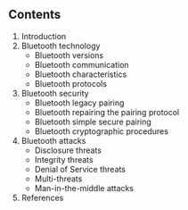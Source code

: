 ## Contents
1. Introduction
2. Bluetooth technology
   - Bluetooth versions
   - Bluetooth communication
   - Bluetooth characteristics
   - Bluetooth protocols
3. Bluetooth security
   - Bluetooth legacy pairing
   - Bluetooth repairing the pairing protocol
   - Bluetooth simple secure pairing
   - Bluetooth cryptographic procedures
4. Bluetooth attacks
   - Disclosure threats
   - Integrity threats
   - Denial of Service threats
   - Multi-threats
   - Man-in-the-middle attacks
5. References
